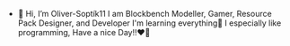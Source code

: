 - 👋 Hi, I’m Oliver-Soptík11
I am Blockbench Modeller, Gamer, Resource Pack Designer, and Developer
I'm learning everything🤣
I especially like programming,
Have a nice Day!!❤️💖
